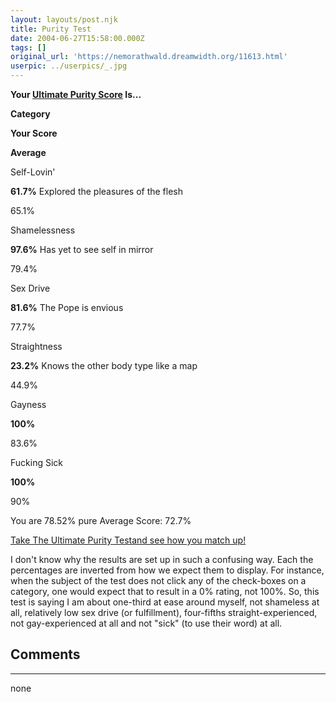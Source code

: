```yaml
---
layout: layouts/post.njk
title: Purity Test
date: 2004-06-27T15:58:00.000Z
tags: []
original_url: 'https://nemorathwald.dreamwidth.org/11613.html'
userpic: ../userpics/_.jpg
---
```

**Your [Ultimate Purity Score](http://www.theferrett.com/purity) Is...**

**Category**

**Your Score**

**Average**

Self-Lovin'

**61.7%** Explored the pleasures of the flesh

65.1%

Shamelessness

**97.6%** Has yet to see self in mirror

79.4%

Sex Drive

**81.6%** The Pope is envious

77.7%

Straightness

**23.2%** Knows the other body type like a map

44.9%

Gayness

**100%**

83.6%

Fucking Sick

**100%**

90%

You are 78.52% pure Average Score: 72.7%

[Take The Ultimate Purity Testand see how you match up!](http://www.theferrett.com/purity)

I don't know why the results are set up in such a confusing way. Each the percentages are inverted from how we expect them to display. For instance, when the subject of the test does not click any of the check-boxes on a category, one would expect that to result in a 0% rating, not 100%. So, this test is saying I am about one-third at ease around myself, not shameless at all, relatively low sex drive (or fulfillment), four-fifths straight-experienced, not gay-experienced at all and not "sick" (to use their word) at all.

## Comments

---

none
